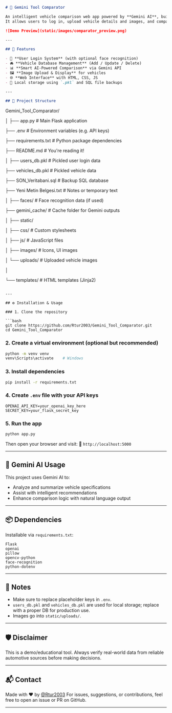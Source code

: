 ```markdown
# 🚗 Gemini Tool Comparator

An intelligent vehicle comparison web app powered by **Gemini AI**, built with **Python** and **Flask**.  
It allows users to log in, upload vehicle details and images, and compare cars side-by-side using AI-enhanced analysis.

![Demo Preview](static/images/comparator_preview.png)

---

## 🔧 Features

- 🔐 **User Login System** (with optional face recognition)
- 🚘 **Vehicle Database Management** (Add / Update / Delete)
- 📊 **Smart AI-Powered Comparison** via Gemini API
- 🖼️ **Image Upload & Display** for vehicles
- 🌐 **Web Interface** with HTML, CSS, JS
- 💾 Local storage using `.pkl` and SQL file backups

---

## 📁 Project Structure

```

Gemini\_Tool\_Comparator/

│
├── app.py                  # Main Flask application

├── .env                    # Environment variables (e.g. API keys)

├── requirements.txt        # Python package dependencies

├── README.md               # You're reading it!

│
├── users\_db.pkl            # Pickled user login data

├── vehicles\_db.pkl         # Pickled vehicle data

├── SON\_Veritabani.sql      # Backup SQL database

├── Yeni Metin Belgesi.txt  # Notes or temporary text

│
├── faces/                  # Face recognition data (if used)

├── gemini\_cache/           # Cache folder for Gemini outputs

│
├── static/

│   ├── css/                # Custom stylesheets

│   ├── js/                 # JavaScript files

│   ├── images/             # Icons, UI images

│   └── uploads/            # Uploaded vehicle images

│

└── templates/              # HTML templates (Jinja2)


````

---

## ⚙️ Installation & Usage

### 1. Clone the repository

```bash
git clone https://github.com/Rtur2003/Gemini_Tool_Comparator.git
cd Gemini_Tool_Comparator
````

### 2. Create a virtual environment (optional but recommended)

```bash
python -m venv venv
venv\Scripts\activate    # Windows
```

### 3. Install dependencies

```bash
pip install -r requirements.txt
```

### 4. Create `.env` file with your API keys

```env
OPENAI_API_KEY=your_openai_key_here
SECRET_KEY=your_flask_secret_key
```

### 5. Run the app

```bash
python app.py
```

Then open your browser and visit:
📍 `http://localhost:5000`

---

## 🤖 Gemini AI Usage

This project uses Gemini AI to:

* Analyze and summarize vehicle specifications
* Assist with intelligent recommendations
* Enhance comparison logic with natural language output

---

## 📦 Dependencies

Installable via `requirements.txt`:

```
Flask
openai
pillow
opencv-python
face-recognition
python-dotenv
```

---

## 📌 Notes

* Make sure to replace placeholder keys in `.env`.
* `users_db.pkl` and `vehicles_db.pkl` are used for local storage; replace with a proper DB for production use.
* Images go into `static/uploads/`.

---

## 🛡️ Disclaimer

This is a demo/educational tool. Always verify real-world data from reliable automotive sources before making decisions.

---

## 📬 Contact

Made with ❤️ by [@Rtur2003](https://github.com/Rtur2003)
For issues, suggestions, or contributions, feel free to open an issue or PR on GitHub.

---
